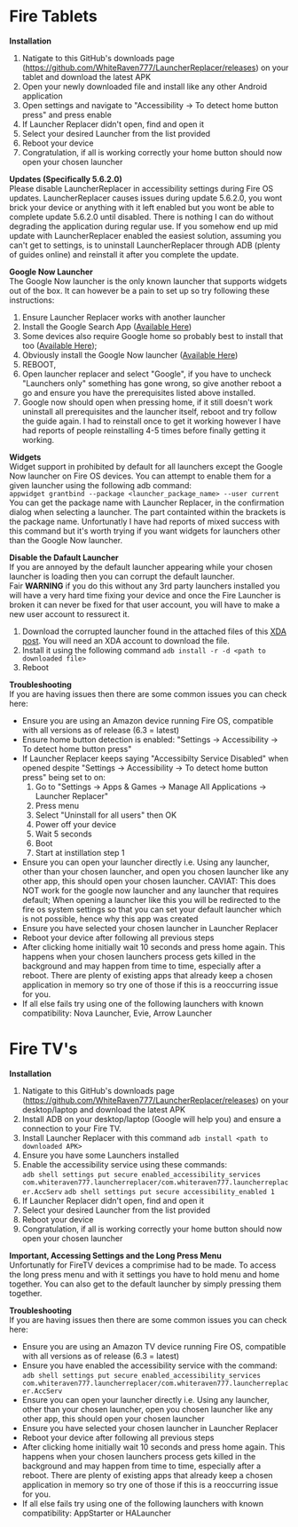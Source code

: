 # Fire Tablets
**Installation**  
1. Natigate to this GitHub's downloads page (https://github.com/WhiteRaven777/LauncherReplacer/releases) on your tablet and download the latest APK
2. Open your newly downloaded file and install like any other Android application
3. Open settings and navigate to "Accessibility -> To detect home button press" and press enable
4. If Launcher Replacer didn't open, find and open it
5. Select your desired Launcher from the list provided
6. Reboot your device
7. Congratulation, if all is working correctly your home button should now open your chosen launcher

**Updates (Specifically 5.6.2.0)**  
Please disable LauncherReplacer in accessibility settings during Fire OS updates. LauncherReplacer causes issues during update 5.6.2.0, you wont brick your device or anything with it left enabled but you wont be able to complete update 5.6.2.0 until disabled. There is nothing I can do without degrading the application during regular use. If you somehow end up mid update with LauncherReplacer enabled the easiest solution, assuming you can't get to settings, is to uninstall LauncherReplacer through ADB (plenty of guides online) and reinstall it after you complete the update.

**Google Now Launcher**  
The Google Now launcher is the only known launcher that supports widgets out of the box. It can however be a pain to set up so try following these instructions:
1. Ensure Launcher Replacer works with another launcher
2. Install the Google Search App ([Available Here](https://play.google.com/store/apps/details?id=com.google.android.googlequicksearchbox))
3. Some devices also require Google home so probably best to install that too ([Available Here](https://play.google.com/store/apps/details?id=com.google.android.apps.chromecast.app));
4. Obviously install the Google Now launcher ([Available Here](https://play.google.com/store/apps/details?id=com.google.android.launcher))
5. REBOOT,
6. Open launcher replacer and select "Google", if you have to uncheck "Launchers only" something has gone wrong, so give another reboot a go and ensure you have the prerequisites listed above installed.
7. Google now should open when pressing home, if it still doesn't work uninstall all prerequisites and the launcher itself, reboot and try follow the guide again. I had to reinstall once to get it working however I have had reports of people reinstalling 4-5 times before finally getting it working.


**Widgets**  
Widget support in prohibited by default for all launchers except the Google Now launcher on Fire OS devices. You can attempt to enable them for a given launcher using the following adb command:  
`appwidget grantbind --package <launcher_package_name> --user current`  
You can get the package name with Launcher Replacer, in the confirmation dialog when selecting a launcher. The part containted within the brackets is the package name.
Unfortunatly I have had reports of mixed success with this command but it's worth trying if you want widgets for launchers other than the Google Now launcher.


**Disable the Dafault Launcher**  
If you are annoyed by the default launcher appearing while your chosen launcher is loading then you can corrupt the default launcher.  
Fair **WARNING** if you do this without any 3rd party launchers installed you will have a very hard time fixing your device and once the Fire Launcher is broken it can never be fixed for that user account, you will have to make a new user account to ressurect it.
1. Download the corrupted launcher found in the attached files of this [XDA post](https://forum.xda-developers.com/amazon-fire/general/tut-easily-remove-amazons-firelauncher-t3467758). You will need an XDA account to download the file.
2. Install it using the following command `adb install -r -d <path to downloaded file>`
3. Reboot

**Troubleshooting**  
If you are having issues then there are some common issues you can check here:
- Ensure you are using an Amazon device running Fire OS, compatible with all versions as of release (6.3 = latest)
- Ensure home button detection is enabled: "Settings -> Accessibility -> To detect home button press"
- If Launcher Replacer keeps saying "Accessibilty Service Disabled" when opened despite "Settings -> Accessibility -> To detect home button press" being set to on:
  1. Go to "Settings -> Apps & Games -> Manage All Applications -> Launcher Replacer"
  2. Press menu
  3. Select "Uninstall for all users" then OK
  4. Power off your device
  5. Wait 5 seconds
  6. Boot
  7. Start at instillation step 1
- Ensure you can open your launcher directly i.e. Using any launcher, other than your chosen launcher, and open you chosen launcher like any other app, this should open your chosen launcher. CAVIAT: This does NOT work for the google now launcher and any launcher that requires default; When opening a launcher like this you will be redirected to the fire os system settings so that you can set your default launcher which is not possible, hence why this app was created
- Ensure you have selected your chosen launcher in Launcher Replacer
- Reboot your device after following all previous steps
- After clicking home initially wait 10 seconds and press home again. This happens when your chosen launchers process gets killed in the background and may happen from time to time, especially after a reboot. There are plenty of existing apps that already keep a chosen application in memory so try one of those if this is a reoccurring issue for you.
- If all else fails try using one of the following launchers with known compatibility: Nova Launcher, Evie, Arrow Launcher


# Fire TV's
**Installation**  
1. Natigate to this GitHub's downloads page (https://github.com/WhiteRaven777/LauncherReplacer/releases) on your desktop/laptop and download the latest APK
2. Install ADB on your desktop/laptop (Google will help you) and ensure a connection to your Fire TV.
3. Install Launcher Replacer with this command
`adb install <path to downloaded APK>`
4. Ensure you have some Launchers installed
5. Enable the accessibility service using these commands:  
`adb shell settings put secure enabled_accessibility_services com.whiteraven777.launcherreplacer/com.whiteraven777.launcherreplacer.AccServ`
`adb shell settings put secure accessibility_enabled 1`
6. If Launcher Replacer didn't open, find and open it
7. Select your desired Launcher from the list provided
8. Reboot your device
9. Congratulation, if all is working correctly your home button should now open your chosen launcher

**Important, Accessing Settings and the Long Press Menu**  
Unfortunatly for FireTV devices a comprimise had to be made. To access the long press menu and with it settings you have to hold menu and home together. You can also get to the default launcher by simply pressing them together.

**Troubleshooting**  
If you are having issues then there are some common issues you can check here:
- Ensure you are using an Amazon TV device running Fire OS, compatible with all versions as of release (6.3 = latest)
- Ensure you have enabled the accessibility service with the command: `adb shell settings put secure enabled_accessibility_services com.whiteraven777.launcherreplacer/com.whiteraven777.launcherreplacer.AccServ`
- Ensure you can open your launcher directly i.e. Using any launcher, other than your chosen launcher, open you chosen launcher like any other app, this should open your chosen launcher
- Ensure you have selected your chosen launcher in Launcher Replacer
- Reboot your device after following all previous steps
- After clicking home initially wait 10 seconds and press home again. This happens when your chosen launchers process gets killed in the background and may happen from time to time, especially after a reboot. There are plenty of existing apps that already keep a chosen application in memory so try one of those if this is a reoccurring issue for you.
- If all else fails try using one of the following launchers with known compatibility: AppStarter or HALauncher
